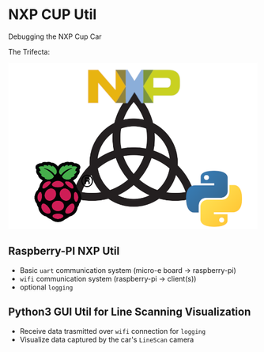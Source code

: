 # NXP CUP Util

Debugging the NXP Cup Car

The Trifecta:

![](assets/the_trifecta.png)

## Raspberry-PI NXP Util

* Basic `uart` communication system (micro-e board -> raspberry-pi)
* `wifi` communication system (raspberry-pi -> client(s))
* optional `logging`

## Python3 GUI Util for Line Scanning Visualization

* Receive data trasmitted over `wifi` connection for `logging`
* Visualize data captured by the car's `LineScan` camera
